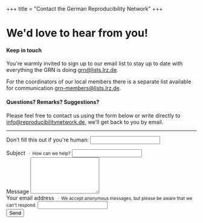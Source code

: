 +++
title = "Contact the German Reproducibility Network"
+++

# We'd love to hear from you!

#### Keep in touch
You're warmly invited to sign up to our email list to stay up to date with everything the GRN is doing [grn@lists.lrz.de](mailto:grn@lists.lrz.de).

For the coordinators of our local members there is a separate list available for communication [grn-members@lists.lrz.de](mailto:grn-members@lists.lrz.de).


#### Questions? Remarks? Suggestions?
Please feel free to contact us using the form below or write directly to [info@reproducibilitynetwork.de](mailto:info@reproducibilitynetwork.de), we'll get back to you by email.

----

<form name="contact" method="POST" netlify-honeypot="bot-field" data-netlify="true" action="/contact/thanks">
  <p class="d-none">
    <label>Don’t fill this out if you're human: <input name="bot-field" /></label>
  </p>
  <div class="mb-3">
    <label for="subject">Subject</label>
    <small class="text-muted mb-2">&ensp;·&ensp;How can we help?</small>
    <input type="text" class="form-control form-control-lg mt-2" name="subject" id="subject">
  </div>
  <div class="mb-3">
    <label for="message">Message</label>
    <small class="text-muted"></small>
    <textarea class="form-control mt-2" name="message" id="message" rows="6"></textarea>
  </div>
  <div class="mb-3">
    <label for="email">Your email address</label>
    <small class="text-muted">&ensp;·&ensp;We accept anonymous messages, but please be aware that we can't respond.</small>
    <input type="email" class="form-control mt-2" name="email" id="email">
  </div>
  <div>
    <button type="submit" class="btn btn-outline-primary w-100 mt-4">Send</button>
  </div>
</form>
